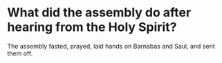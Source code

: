 # What did the assembly do after hearing from the Holy Spirit?

The assembly fasted, prayed, laid hands on Barnabas and Saul, and sent them off.
